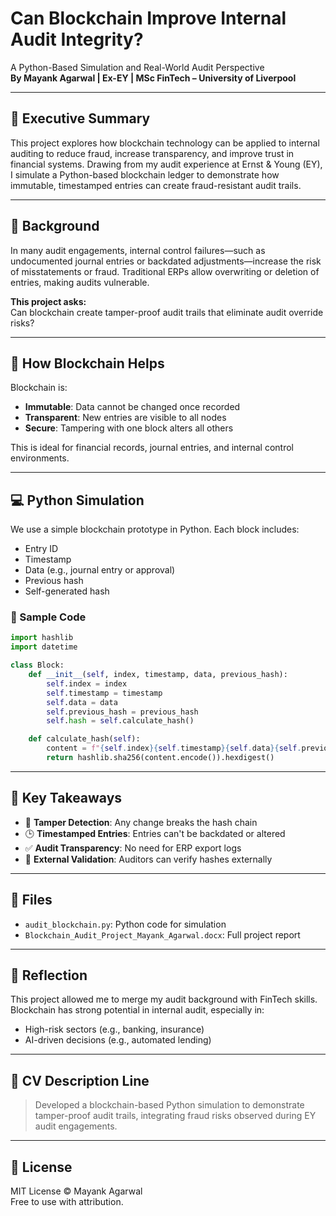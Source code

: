 # Can Blockchain Improve Internal Audit Integrity?

A Python-Based Simulation and Real-World Audit Perspective  
**By Mayank Agarwal | Ex-EY | MSc FinTech – University of Liverpool**

---

## 📌 Executive Summary

This project explores how blockchain technology can be applied to internal auditing to reduce fraud, increase transparency, and improve trust in financial systems. Drawing from my audit experience at Ernst & Young (EY), I simulate a Python-based blockchain ledger to demonstrate how immutable, timestamped entries can create fraud-resistant audit trails.

---

## 🧠 Background

In many audit engagements, internal control failures—such as undocumented journal entries or backdated adjustments—increase the risk of misstatements or fraud. Traditional ERPs allow overwriting or deletion of entries, making audits vulnerable.

**This project asks:**  
Can blockchain create tamper-proof audit trails that eliminate audit override risks?

---

## 🔗 How Blockchain Helps

Blockchain is:
- **Immutable**: Data cannot be changed once recorded
- **Transparent**: New entries are visible to all nodes
- **Secure**: Tampering with one block alters all others

This is ideal for financial records, journal entries, and internal control environments.

---

## 💻 Python Simulation

We use a simple blockchain prototype in Python. Each block includes:
- Entry ID
- Timestamp
- Data (e.g., journal entry or approval)
- Previous hash
- Self-generated hash

### 🔸 Sample Code
```python
import hashlib
import datetime

class Block:
    def __init__(self, index, timestamp, data, previous_hash):
        self.index = index
        self.timestamp = timestamp
        self.data = data
        self.previous_hash = previous_hash
        self.hash = self.calculate_hash()

    def calculate_hash(self):
        content = f"{self.index}{self.timestamp}{self.data}{self.previous_hash}"
        return hashlib.sha256(content.encode()).hexdigest()
```

---

## 🧾 Key Takeaways

- 🔐 **Tamper Detection**: Any change breaks the hash chain
- 🕒 **Timestamped Entries**: Entries can't be backdated or altered
- ✅ **Audit Transparency**: No need for ERP export logs
- 🤝 **External Validation**: Auditors can verify hashes externally

---

## 📁 Files

- `audit_blockchain.py`: Python code for simulation
- `Blockchain_Audit_Project_Mayank_Agarwal.docx`: Full project report

---

## 🧠 Reflection

This project allowed me to merge my audit background with FinTech skills. Blockchain has strong potential in internal audit, especially in:
- High-risk sectors (e.g., banking, insurance)
- AI-driven decisions (e.g., automated lending)

---

## 📌 CV Description Line

> Developed a blockchain-based Python simulation to demonstrate tamper-proof audit trails, integrating fraud risks observed during EY audit engagements.

---

## 📜 License

MIT License © Mayank Agarwal  
Free to use with attribution.
